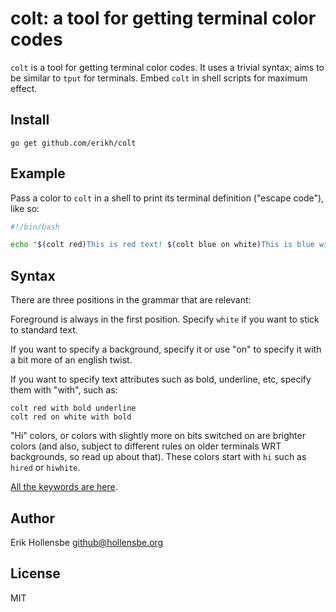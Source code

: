# colt: a tool for getting terminal color codes

`colt` is a tool for getting terminal color codes. It uses a trivial syntax; aims to be similar to `tput` for terminals. Embed `colt` in shell scripts for maximum effect.

## Install

`go get github.com/erikh/colt`

## Example

Pass a color to `colt` in a shell to print its terminal definition ("escape code"), like so:

```bash
#!/bin/bash

echo "$(colt red)This is red text! $(colt blue on white)This is blue with a white background!"
```

## Syntax

There are three positions in the grammar that are relevant:

Foreground is always in the first position. Specify `white` if you want to stick to standard text.

If you want to specify a background, specify it or use "on" to specify it with
a bit more of an english twist.

If you want to specify text attributes such as bold, underline, etc, specify them with "with", such as:

```
colt red with bold underline
colt red on white with bold
```

"Hi" colors, or colors with slightly more on bits switched on are brighter colors (and also, subject to different rules on older terminals WRT backgrounds, so read up about that). These colors start with `hi` such as `hired` or `hiwhite`.

[All the keywords are here](https://github.com/erikh/colt/blob/main/maps.go).

## Author

Erik Hollensbe <github@hollensbe.org>

## License

MIT

